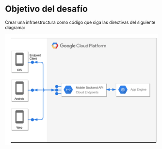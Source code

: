 # Objetivo del desafío

Crear una infraestructura como código que siga las directivas del siguiente diagrama:

![Diagrama](images/diagram.png#aligncenter)